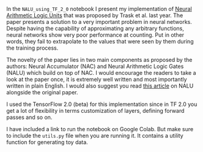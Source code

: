 In the `NALU_using_TF_2_0` notebook I present my implementation of [Neural Arithmetic Logic Units]( [https://arxiv.org/abs/1808.00508](https://arxiv.org/abs/1808.00508)) that was proposed by Trask et al. last year. The paper presents a solution to a very important problem in neural networks. Despite having the capability of approximating any arbitrary functions, neural networks show very poor performance at counting. Put in other words, they fail to extrapolate to the values that were seen by them during the training process. 

The novelty of the paper lies in two main components as proposed by the authors: Neural Accumulator (NAC) and Neural Arithmetic Logic Gates (NALU) which build on top of NAC. I would encourage the readers to take a look at the paper once, it is extremely well written and most importantly written in plain English. I would also suggest you read [this article](https://medium.com/tensorflow/understanding-neural-arithmetic-logic-units-11b0f85c1d1d) on NALU alongside the original paper. 

I used the TensorFlow 2.0 (beta) for this implementation since in TF 2.0 you get a lot of flexibility in terms customization of layers, defining forward passes and so on. 
 
I have included a link to run the notebook on Google Colab. But make sure to include the `utils.py` file when you are running it. It contains a utility function for generating toy data. 

